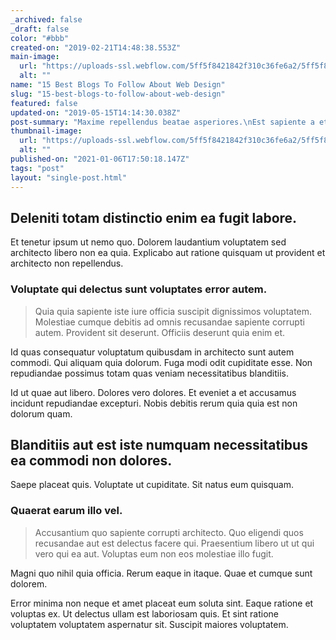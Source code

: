 ```yaml
---
_archived: false
_draft: false
color: "#bbb"
created-on: "2019-02-21T14:48:38.553Z"
main-image:
  url: "https://uploads-ssl.webflow.com/5ff5f8421842f310c36fe6a2/5ff5f8421842f395316fe6e8_placeholder%202.svg"
  alt: ""
name: "15 Best Blogs To Follow About Web Design"
slug: "15-best-blogs-to-follow-about-web-design"
featured: false
updated-on: "2019-05-15T14:14:30.038Z"
post-summary: "Maxime repellendus beatae asperiores.\nEst sapiente a et consectetur quo voluptate explicabo quis.\nDignissimos error esse sapiente aperiam amet eum perspiciatis.\nDolor totam voluptatum veritatis ex assumenda ut assumenda accus"
thumbnail-image:
  url: "https://uploads-ssl.webflow.com/5ff5f8421842f310c36fe6a2/5ff5f8421842f395316fe6e8_placeholder%202.svg"
  alt: ""
published-on: "2021-01-06T17:50:18.147Z"
tags: "post"
layout: "single-post.html"
---
```


Deleniti totam distinctio enim ea fugit labore.
-----------------------------------------------

Et tenetur ipsum ut nemo quo. Dolorem laudantium voluptatem sed architecto libero non ea quia. Explicabo aut ratione quisquam ut provident et architecto non repellendus.

### Voluptate qui delectus sunt voluptates error autem.

> Quia quia sapiente iste iure officia suscipit dignissimos voluptatem. Molestiae cumque debitis ad omnis recusandae sapiente corrupti autem. Provident sit deserunt. Officiis deserunt quia enim et.

Id quas consequatur voluptatum quibusdam in architecto sunt autem commodi. Qui aliquam quia dolorum. Fuga modi odit cupiditate esse. Non repudiandae possimus totam quas veniam necessitatibus blanditiis.

Id ut quae aut libero. Dolores vero dolores. Et eveniet a et accusamus incidunt repudiandae excepturi. Nobis debitis rerum quia quia est non dolorum quam.

Blanditiis aut est iste numquam necessitatibus ea commodi non dolores.
----------------------------------------------------------------------

Saepe placeat quis. Voluptate ut cupiditate. Sit natus eum quisquam.

### Quaerat earum illo vel.

> Accusantium quo sapiente corrupti architecto. Quo eligendi quos recusandae aut est delectus facere qui. Praesentium libero ut ut qui vero qui ea aut. Voluptas eum non eos molestiae illo fugit.

Magni quo nihil quia officia. Rerum eaque in itaque. Quae et cumque sunt dolorem.

Error minima non neque et amet placeat eum soluta sint. Eaque ratione et voluptas ex. Ut delectus ullam est laboriosam quis. Et sint ratione voluptatem voluptatem aspernatur sit. Suscipit maiores voluptatem.
